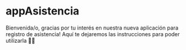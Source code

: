 # appAsistencia

Bienvenida/o, gracias por tu interés en nuestra nueva aplicación para registro de asistencia! 
Aquí te dejaremos las instrucciones para poder utilizarla 🐱‍👤
